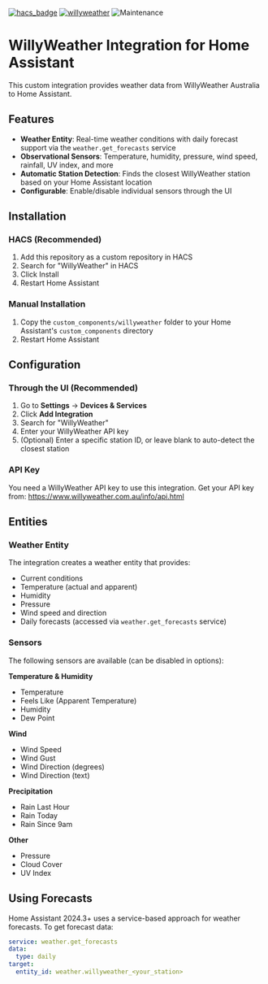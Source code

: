 [![hacs_badge](https://img.shields.io/badge/HACS-Default-orange.svg)](https://github.com/custom-components/hacs) [![willyweather](https://img.shields.io/github/release/safepay/sensor.willyweather.svg)](https://github.com/safepay/sensor.willyweather) ![Maintenance](https://img.shields.io/badge/Maintained%3F-yes-green.svg)


# WillyWeather Integration for Home Assistant

This custom integration provides weather data from WillyWeather Australia to Home Assistant.

## Features

- **Weather Entity**: Real-time weather conditions with daily forecast support via the `weather.get_forecasts` service
- **Observational Sensors**: Temperature, humidity, pressure, wind speed, rainfall, UV index, and more
- **Automatic Station Detection**: Finds the closest WillyWeather station based on your Home Assistant location
- **Configurable**: Enable/disable individual sensors through the UI

## Installation

### HACS (Recommended)

1. Add this repository as a custom repository in HACS
2. Search for "WillyWeather" in HACS
3. Click Install
4. Restart Home Assistant

### Manual Installation

1. Copy the `custom_components/willyweather` folder to your Home Assistant's `custom_components` directory
2. Restart Home Assistant

## Configuration

### Through the UI (Recommended)

1. Go to **Settings** → **Devices & Services**
2. Click **Add Integration**
3. Search for "WillyWeather"
4. Enter your WillyWeather API key
5. (Optional) Enter a specific station ID, or leave blank to auto-detect the closest station

### API Key

You need a WillyWeather API key to use this integration. Get your API key from:
https://www.willyweather.com.au/info/api.html

## Entities

### Weather Entity

The integration creates a weather entity that provides:
- Current conditions
- Temperature (actual and apparent)
- Humidity
- Pressure
- Wind speed and direction
- Daily forecasts (accessed via `weather.get_forecasts` service)

### Sensors

The following sensors are available (can be disabled in options):

**Temperature & Humidity**
- Temperature
- Feels Like (Apparent Temperature)
- Humidity
- Dew Point

**Wind**
- Wind Speed
- Wind Gust
- Wind Direction (degrees)
- Wind Direction (text)

**Precipitation**
- Rain Last Hour
- Rain Today
- Rain Since 9am

**Other**
- Pressure
- Cloud Cover
- UV Index

## Using Forecasts

Home Assistant 2024.3+ uses a service-based approach for weather forecasts. To get forecast data:
```yaml
service: weather.get_forecasts
data:
  type: daily
target:
  entity_id: weather.willyweather_<your_station>

